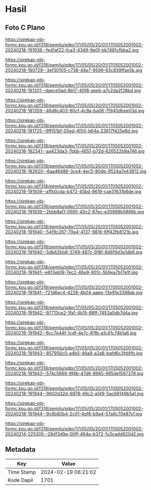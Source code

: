 # Hasil

## Foto C Plano

https://sirekap-obj-formc.kpu.go.id/f318/pemilu/pdpr/17/05/05/20/01/1705052001002-20240218-191938--fe41af22-fca3-4349-9e0f-bb7481cfbba2.jpg

https://sirekap-obj-formc.kpu.go.id/f318/pemilu/pdpr/17/05/05/20/01/1705052001002-20240218-180729--3ef30105-c738-48e7-9599-63c839ffae5b.jpg

https://sirekap-obj-formc.kpu.go.id/f318/pemilu/pdpr/17/05/05/20/01/1705052001002-20240218-181201--daece0ad-8b17-40f8-aeeb-a7c2da2f28bd.jpg

https://sirekap-obj-formc.kpu.go.id/f318/pemilu/pdpr/17/05/05/20/01/1705052001002-20240218-181359--46d8c403-80cf-4c9a-ba06-7f940dbee03d.jpg

https://sirekap-obj-formc.kpu.go.id/f318/pemilu/pdpr/17/05/05/20/01/1705052001002-20240218-181725--9ff151bf-05ed-4f00-b64a-23617f425e8d.jpg

https://sirekap-obj-formc.kpu.go.id/f318/pemilu/pdpr/17/05/05/20/01/1705052001002-20240218-182341--aa423da3-7bbb-4651-b72d-626522b9a746.jpg

https://sirekap-obj-formc.kpu.go.id/f318/pemilu/pdpr/17/05/05/20/01/1705052001002-20240218-182620--6aa46486-3ce4-4ec5-804b-9524a7e43812.jpg

https://sirekap-obj-formc.kpu.go.id/f318/pemilu/pdpr/17/05/05/20/01/1705052001002-20240218-191939--a1fb0cda-b472-45bd-9619-cae31631b6de.jpg

https://sirekap-obj-formc.kpu.go.id/f318/pemilu/pdpr/17/05/05/20/01/1705052001002-20240218-191939--2bbb8a11-0595-40c2-87ec-e20988b5886b.jpg

https://sirekap-obj-formc.kpu.go.id/f318/pemilu/pdpr/17/05/05/20/01/1705052001002-20240218-191940--54f9c267-79a4-4137-9816-6ff42fb8121b.jpg

https://sirekap-obj-formc.kpu.go.id/f318/pemilu/pdpr/17/05/05/20/01/1705052001002-20240218-191940--5db62bb8-3749-487c-918f-8d6f9d3e1db6.jpg

https://sirekap-obj-formc.kpu.go.id/f318/pemilu/pdpr/17/05/05/20/01/1705052001002-20240218-191941--e813eb19-7ec2-46e9-901c-5b9ea7b17e1f.jpg

https://sirekap-obj-formc.kpu.go.id/f318/pemilu/pdpr/17/05/05/20/01/1705052001002-20240218-191941--721d6ec4-4228-4b04-aaee-13e91e3398ab.jpg

https://sirekap-obj-formc.kpu.go.id/f318/pemilu/pdpr/17/05/05/20/01/1705052001002-20240218-191942--97713ce2-1fa1-4b15-88ff-7453a0db7d4a.jpg

https://sirekap-obj-formc.kpu.go.id/f318/pemilu/pdpr/17/05/05/20/01/1705052001002-20240218-191942--6cc7e44f-1cdf-4e7c-81fb-a1c41c74b1a6.jpg

https://sirekap-obj-formc.kpu.go.id/f318/pemilu/pdpr/17/05/05/20/01/1705052001002-20240218-191943--857956c0-a4b5-46a9-a2a8-bafd6c3fd4fb.jpg

https://sirekap-obj-formc.kpu.go.id/f318/pemilu/pdpr/17/05/05/20/01/1705052001002-20240218-191943--574c5669-9f4b-47d6-8985-995de1567378.jpg

https://sirekap-obj-formc.kpu.go.id/f318/pemilu/pdpr/17/05/05/20/01/1705052001002-20240218-191944--9602d32d-6978-49c2-a149-5ac68149b5a1.jpg

https://sirekap-obj-formc.kpu.go.id/f318/pemilu/pdpr/17/05/05/20/01/1705052001002-20240218-191944--9c8b80b4-2c01-4ef8-b9a4-57a6c70e87cf.jpg

https://sirekap-obj-formc.kpu.go.id/f318/pemilu/pdpr/17/05/05/20/01/1705052001002-20240214-225305--28df3d9a-00ff-464a-b372-1c0cadd620d2.jpg


## Metadata

| Key        | Value               |
| ---------- | ------------------- |
| Time Stamp | 2024-02-19 06:21:02 |
| Kode Dapil | 1701                |



